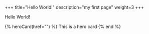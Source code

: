 +++
title="Hello World!"
description="my first page"
weight=3
+++

Hello World!

{% heroCard(href="") %}
This is a hero card
{% end %}